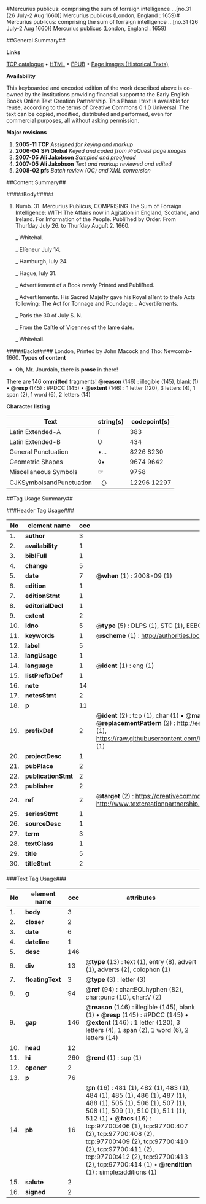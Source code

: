 #Mercurius publicus: comprising the sum of forraign intelligence ...[no.31 (26 July-2 Aug 1660)] Mercurius publicus (London, England : 1659)#
Mercurius publicus: comprising the sum of forraign intelligence ...[no.31 (26 July-2 Aug 1660)]
Mercurius publicus (London, England : 1659)

##General Summary##

**Links**

[TCP catalogue](http://www.ota.ox.ac.uk/tcp/)  • 
[HTML](http://tei.it.ox.ac.uk/tcp/Texts-HTML/free/A71/A71352.html)  • 
[EPUB](http://tei.it.ox.ac.uk/tcp/Texts-EPUB/free/A71/A71352.epub) • 
[Page images (Historical Texts)](https://data.historicaltexts.jisc.ac.uk/view?pubId=eebo-53403907e&pageId=eebo-53403907e-97700-1)

**Availability**

This keyboarded and encoded edition of the
	       work described above is co-owned by the institutions
	       providing financial support to the Early English Books
	       Online Text Creation Partnership. This Phase I text is
	       available for reuse, according to the terms of Creative
	       Commons 0 1.0 Universal. The text can be copied,
	       modified, distributed and performed, even for
	       commercial purposes, all without asking permission.

**Major revisions**

1. __2005-11__ __TCP__ *Assigned for keying and markup*
1. __2006-04__ __SPi Global__ *Keyed and coded from ProQuest page images*
1. __2007-05__ __Ali Jakobson__ *Sampled and proofread*
1. __2007-05__ __Ali Jakobson__ *Text and markup reviewed and edited*
1. __2008-02__ __pfs__ *Batch review (QC) and XML conversion*

##Content Summary##

#####Body#####

1. Numb. 31. Mercurius Publicus, COMPRISING The Sum of Forraign Intelligence: WITH The Affairs now in Agitation in England, Scotland, and Ireland. For Information of the People. Publiſhed by Order. From Thurſday July 26. to Thurſday Auguſt 2. 1660.

    _ Whitehal.

    _ Elſeneur July 14.

    _ Hamburgh, Iuly 24.

    _ Hague, Iuly 31.

    _ Advertiſement of a Book newly Printed and Publiſhed.

    _ Advertiſements.
His Sacred Majeſty gave his Royal aſſent to theſe Acts following: The Act for Tonnage and Poundage; 
    _ Advertiſements.

    _ Paris the 30 of July
S. N.

    _ From the Caſtle of Vicennes of the ſame date.

    _ Whitehall.

#####Back#####
London, Printed by John Macock and Tho: Newcomb▪ 1660.
**Types of content**

  * Oh, Mr. Jourdain, there is **prose** in there!

There are 146 **ommitted** fragments! 
 @__reason__ (146) : illegible (145), blank (1)  •  @__resp__ (145) : #PDCC (145)  •  @__extent__ (146) : 1 letter (120), 3 letters (4), 1 span (2), 1 word (6), 2 letters (14)

**Character listing**


|Text|string(s)|codepoint(s)|
|---|---|---|
|Latin Extended-A|ſ|383|
|Latin Extended-B|Ʋ|434|
|General Punctuation|•…|8226 8230|
|Geometric Shapes|◊▪|9674 9642|
|Miscellaneous Symbols|☞|9758|
|CJKSymbolsandPunctuation|〈〉|12296 12297|

##Tag Usage Summary##

###Header Tag Usage###

|No|element name|occ|attributes|
|---|---|---|---|
|1.|__author__|3||
|2.|__availability__|1||
|3.|__biblFull__|1||
|4.|__change__|5||
|5.|__date__|7| @__when__ (1) : 2008-09 (1)|
|6.|__edition__|1||
|7.|__editionStmt__|1||
|8.|__editorialDecl__|1||
|9.|__extent__|2||
|10.|__idno__|5| @__type__ (5) : DLPS (1), STC (1), EEBO-CITATION (1), OCLC (1), VID (1)|
|11.|__keywords__|1| @__scheme__ (1) : http://authorities.loc.gov/ (1)|
|12.|__label__|5||
|13.|__langUsage__|1||
|14.|__language__|1| @__ident__ (1) : eng (1)|
|15.|__listPrefixDef__|1||
|16.|__note__|14||
|17.|__notesStmt__|2||
|18.|__p__|11||
|19.|__prefixDef__|2| @__ident__ (2) : tcp (1), char (1)  •  @__matchPattern__ (2) : ([0-9\-]+):([0-9IVX]+) (1), (.+) (1)  •  @__replacementPattern__ (2) : http://eebo.chadwyck.com/downloadtiff?vid=$1&page=$2 (1), https://raw.githubusercontent.com/textcreationpartnership/Texts/master/tcpchars.xml#$1 (1)|
|20.|__projectDesc__|1||
|21.|__pubPlace__|2||
|22.|__publicationStmt__|2||
|23.|__publisher__|2||
|24.|__ref__|2| @__target__ (2) : https://creativecommons.org/publicdomain/zero/1.0/ (1), http://www.textcreationpartnership.org/docs/. (1)|
|25.|__seriesStmt__|1||
|26.|__sourceDesc__|1||
|27.|__term__|3||
|28.|__textClass__|1||
|29.|__title__|5||
|30.|__titleStmt__|2||


###Text Tag Usage###

|No|element name|occ|attributes|
|---|---|---|---|
|1.|__body__|3||
|2.|__closer__|2||
|3.|__date__|6||
|4.|__dateline__|1||
|5.|__desc__|146||
|6.|__div__|13| @__type__ (13) : text (1), entry (8), advert (1), adverts (2), colophon (1)|
|7.|__floatingText__|3| @__type__ (3) : letter (3)|
|8.|__g__|94| @__ref__ (94) : char:EOLhyphen (82), char:punc (10), char:V (2)|
|9.|__gap__|146| @__reason__ (146) : illegible (145), blank (1)  •  @__resp__ (145) : #PDCC (145)  •  @__extent__ (146) : 1 letter (120), 3 letters (4), 1 span (2), 1 word (6), 2 letters (14)|
|10.|__head__|12||
|11.|__hi__|260| @__rend__ (1) : sup (1)|
|12.|__opener__|2||
|13.|__p__|76||
|14.|__pb__|16| @__n__ (16) : 481 (1), 482 (1), 483 (1), 484 (1), 485 (1), 486 (1), 487 (1), 488 (1), 505 (1), 506 (1), 507 (1), 508 (1), 509 (1), 510 (1), 511 (1), 512 (1)  •  @__facs__ (16) : tcp:97700:406 (1), tcp:97700:407 (2), tcp:97700:408 (2), tcp:97700:409 (2), tcp:97700:410 (2), tcp:97700:411 (2), tcp:97700:412 (2), tcp:97700:413 (2), tcp:97700:414 (1)  •  @__rendition__ (1) : simple:additions (1)|
|15.|__salute__|2||
|16.|__signed__|2||
